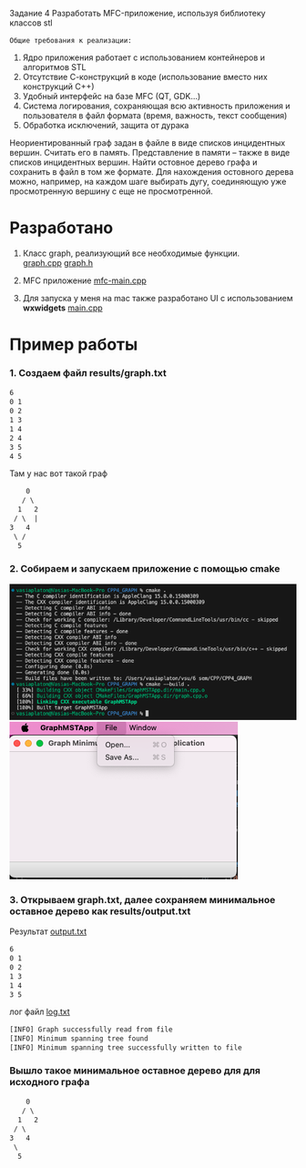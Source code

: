 Задание 4
Разработать MFC-приложение, используя библиотеку классов stl

	Общие требования к реализации:
1. Ядро приложения работает с использованием контейнеров и алгоритмов STL
2. Отсутствие С-конструкций в коде (использование вместо них конструкций С++)
3. Удобный интерфейс на базе MFC (QT, GDK…)
4. Система логирования, сохраняющая всю активность приложения и пользователя в файл формата (время, важность, текст сообщения)
5. Обработка исключений, защита от дурака


Неориентированный граф задан в файле в виде списков инцидентных вершин. Считать его в память. Представление в памяти – также в виде списков инцидентных вершин. Найти остовное дерево графа и сохранить в файл в том же формате. Для нахождения остовного дерева можно, например, на каждом шаге выбирать дугу, соединяющую уже просмотренную вершину с еще не просмотренной. 


# Разработано
1. Класс graph, реализующий все необходимые функции.  
[graph.cpp](graph.cpp) [graph.h](graph.h)

2. MFC приложение
[mfc-main.cpp](mfc-main.cpp)

3. Для запуска у меня на mac также разработано UI с использованием __wxwidgets__
[main.cpp](main.cpp)

# Пример работы
### 1. Создаем файл results/graph.txt
```
6
0 1
0 2
1 3
1 4
2 4
3 5
4 5
```

Там у нас вот такой граф
```
    0
   / \
  1   2
 / \  |
3   4
 \ / 
  5
```

### 2. Собираем и запускаем приложение с помощью cmake
![alt text](readme_imgs/1.png)
![alt text](readme_imgs/2.png)

### 3. Открываем graph.txt, далее сохраняем минимальное оставное дерево как results/output.txt
Результат [output.txt](results/output.txt)
```
6
0 1
0 2
1 3
1 4
3 5
```

лог файл [log.txt](log.txt)
```
[INFO] Graph successfully read from file
[INFO] Minimum spanning tree found
[INFO] Minimum spanning tree successfully written to file
```

### Вышло такое минимальное оставное дерево для для исходного графа
```
    0
   / \
  1   2
 / \
3   4
 \
  5
```

